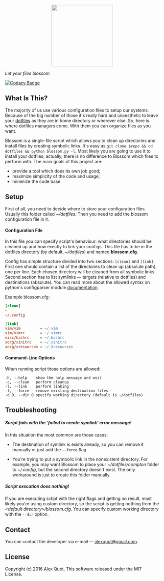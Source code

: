 <p align="center">
    <img width="200" src="https://raw.githubusercontent.com/alexquot/blossom/master/blossom.png"/>
</p>

*Let your files blossom*

[![Codacy Badge](https://api.codacy.com/project/badge/Grade/2e8c82eeed594cdd844db0eca0ea2557)](https://www.codacy.com/app/alexquot/blossom?utm_source=github.com&amp;utm_medium=referral&amp;utm_content=alexquot/blossom&amp;utm_campaign=Badge_Grade)

## What Is This?

The majority of us use various configuration files to setup our systems.
Because of the big number of those it's really hard and unaesthetic to
leave your [dotfiles](http://dotfiles.github.io/) as they are in home
directory or wherever else. So, here is where dotfiles managers
come. With them you can organize files as you want.

Blossom is a single-file script which allows you to clean up directories
and install files by creating symbolic links. It's easy as `git clone $repo
&& cd dotfiles && python blossom.py -l`. Most likely you are going to use
it to install your dotfiles; actually, there is no difference to Blossom
which files to perform with. The main goals of this project are:

* provide a tool which does its own job good;
* maximize simplicity of the code and usage;
* minimize the code base.

## Setup

First of all, you need to decide where to store your configuration files.
Usually this folder called *~/dotfiles*. Then you need to add the blossom
configuration file in it.

#### Configuration File

In this file you can specify script's behaviour: what directories should be
cleaned up and how exectly to link your configs. This file has to be in
the dotfiles directory (by default, *~/dotfiles*) and named **blossom.cfg**.

Config has simple structure divided into two sections: `[clean]` and
`[link]`. First one should contain a list of the directories to clean up
(absolute path), one per line. Each chosen directory will be cleaned from
all symbolic links. Second section has to list symlinks &mdash; targets
(relative to dotfiles) and destinations (absolute). You can read more
about the allowed syntax on python's configparser module
[documentation](https://docs.python.org/3/library/configparser.html).

Example blossom.cfg:

```ini
[clean]
~
~/.config

[link]
vim/vim         = ~/.vim
vim/vimrc       = ~/.vimrc
misc/bashrc     = ~/.bashrc
xorg/xinitrc    = ~/.xinitrc
xorg/xresources = ~/.Xresources
```

#### Command-Line Options

When running script those options are allowed:

```
-h, --help    show the help message and exit
-c, --clean   perform cleanup
-l, --link    perform linking
-f, --force   remove existing destination files
-d D, --dir D specify working directory (default is ~/dotfiles)
```

## Troubleshooting

##### Script fails with the 'failed to create symlink' error message!

In this situation the most common are those cases:

* The destination of symlink is exists already, so you can remove it
manually or just add the `--force` flag.

* You're trying to put a symbolic link in the nonexistent directory.
For example, you may want Blossom to place your *~/dotfiles/compton*
folder to *~/.config*, but the second directory doesn't exist. The only
workaround is just to create this folder manually.

##### Script execution does nothing!

If you are executing sctipt with the right flags and getting no result,
most likely you're using custom directory, so the script is getting nothing
from the *&lt;default directory&gt;/blossom.cfg*. You can specify custom
working directory with the `--dir` option.

## Contact

You can contact the developer via e-mail &mdash; alexquot@gmail.com.

## License

Copyright (c) 2016 Alex Quot. This software released under the MIT License.
